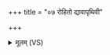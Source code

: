 +++
title = "०७ रोहितो द्यावापृथिवी"

+++
<details><summary>मूलम् (VS)</summary>

रोहि॑तो॒ द्यावा॑पृथि॒वी अ॑दृंह॒त्तेन॒ स्व᳡ स्तभि॒तं तेन॒ नाकः॑। तेना॒न्तरि॑क्षं॒ विमि॑ता॒ रजां॑सि॒ तेन॑ दे॒वा अ॒मृत॒मन्व॑विन्दन् ॥
</details>